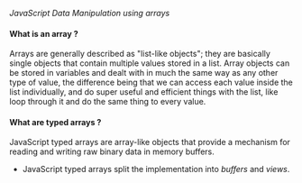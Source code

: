 _JavaScript Data Manipulation using arrays_

#### What is an array ? 
Arrays are generally described as "list-like objects"; they are basically single objects that contain multiple values stored in a list. Array objects can be stored in variables and dealt with in much the same way as any other type of value, the difference being that we can access each value inside the list individually, and do super useful and efficient things with the list, like loop through it and do the same thing to every value.


#### What are typed arrays ?
JavaScript typed arrays are array-like objects that provide a mechanism for reading and writing raw binary data in memory buffers.


- JavaScript typed arrays split the implementation into _buffers_ and _views_.
